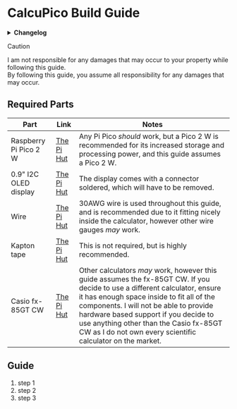 # CalcuPico Build Guide  
<details><summary><b>Changelog</b></summary>
    
| Version | Date     | Comments          |
|---------|----------|-------------------|
| 0       | 22/05/25 | Created guide.md. |
      
</details>  
  
> [!CAUTION]
> I am not responsible for any damages that may occur to your property while following this guide.  
> By following this guide, you assume all responsibility for any damages that may occur.
  
## Required Parts  

| Part                  | Link                       | Notes                                                                                                                                                                     |
|-----------------------|----------------------------|---------------------------------------------------------------------------------------------------------------------------------------------------------------------------|
| Raspberry Pi Pico 2 W | [The Pi Hut]() | Any Pi Pico *should* work, but a Pico 2 W is recommended for its increased storage and processing power, and this guide assumes a Pico 2 W.                                           |
| 0.9" I2C OLED display | [The Pi Hut]() | The display comes with a connector soldered, which will have to be removed.                                                                                                           |
| Wire                  | [The Pi Hut]() | 30AWG wire is used throughout this guide, and is recommended due to it fitting nicely inside the calculator, however other wire gauges *may* work.                                    |
| Kapton tape           | [The Pi Hut]() | This is not required, but is highly recommended.                                                                                                                                      |
| Casio fx-85GT CW      | [The Pi Hut]() | Other calculators *may* work, however this guide assumes the fx-85GT CW. If you decide to use a different calculator, ensure it has enough space inside to fit all of the components. I will not be able to provide hardware based support if you decide to use anything other than the Casio fx-85GT CW as I do not own every scientific calculator on the market. |

## Guide  
1. step 1
2. step 2
3. step 3
